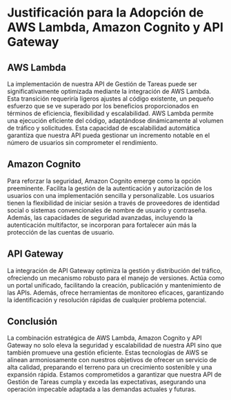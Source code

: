 # Justificación para la Adopción de AWS Lambda, Amazon Cognito y API Gateway

## AWS Lambda

La implementación de nuestra API de Gestión de Tareas puede ser significativamente optimizada mediante la integración de AWS Lambda. Esta transición requeriría ligeros ajustes al código existente, un pequeño esfuerzo que se ve superado por los beneficios proporcionados en términos de eficiencia, flexibilidad y escalabilidad. AWS Lambda permite una ejecución eficiente del código, adaptándose dinámicamente al volumen de tráfico y solicitudes. Esta capacidad de escalabilidad automática garantiza que nuestra API pueda gestionar un incremento notable en el número de usuarios sin comprometer el rendimiento.

## Amazon Cognito

Para reforzar la seguridad, Amazon Cognito emerge como la opción preeminente. Facilita la gestión de la autenticación y autorización de los usuarios con una implementación sencilla y personalizable. Los usuarios tienen la flexibilidad de iniciar sesión a través de proveedores de identidad social o sistemas convencionales de nombre de usuario y contraseña. Además, las capacidades de seguridad avanzadas, incluyendo la autenticación multifactor, se incorporan para fortalecer aún más la protección de las cuentas de usuario.

## API Gateway

La integración de API Gateway optimiza la gestión y distribución del tráfico, ofreciendo un mecanismo robusto para el manejo de versiones. Actúa como un portal unificado, facilitando la creación, publicación y mantenimiento de las APIs. Además, ofrece herramientas de monitoreo eficaces, garantizando la identificación y resolución rápidas de cualquier problema potencial.

## Conclusión

La combinación estratégica de AWS Lambda, Amazon Cognito y API Gateway no solo eleva la seguridad y escalabilidad de nuestra API sino que también promueve una gestión eficiente. Estas tecnologías de AWS se alinean armoniosamente con nuestros objetivos de ofrecer un servicio de alta calidad, preparando el terreno para un crecimiento sostenible y una expansión rápida. Estamos comprometidos a garantizar que nuestra API de Gestión de Tareas cumpla y exceda las expectativas, asegurando una operación impecable adaptada a las demandas actuales y futuras.
